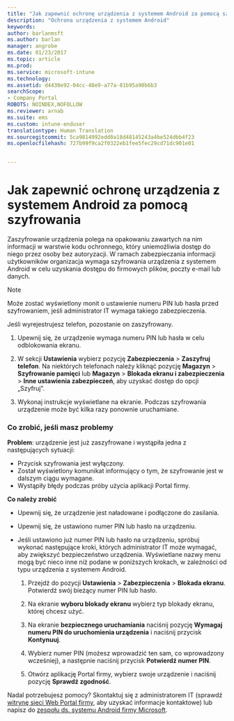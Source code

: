 ```yaml
---
title: "Jak zapewnić ochronę urządzenia z systemem Android za pomocą szyfrowania | Microsoft Docs"
description: "Ochrona urządzenia z systemem Android"
keywords: 
author: barlanmsft
ms.author: barlan
manager: angrobe
ms.date: 01/23/2017
ms.topic: article
ms.prod: 
ms.service: microsoft-intune
ms.technology: 
ms.assetid: d4430e92-04cc-48e9-a77a-81b95a90b6b3
searchScope:
- Company Portal
ROBOTS: NOINDEX,NOFOLLOW
ms.reviewer: arnab
ms.suite: ems
ms.custom: intune-enduser
translationtype: Human Translation
ms.sourcegitcommit: 5ca9814992edd0a18d48145243a4be524dbb4f23
ms.openlocfilehash: 727b99f9ca2f0322eb1fee5fec29cd71dc901e01


---
```



# <a name="how-to-protect-your-android-device-using-encryption"></a>Jak zapewnić ochronę urządzenia z systemem Android za pomocą szyfrowania

Zaszyfrowanie urządzenia polega na opakowaniu zawartych na nim informacji w warstwie kodu ochronnego, który uniemożliwia dostęp do niego przez osoby bez autoryzacji. W ramach zabezpieczania informacji użytkowników organizacja wymaga szyfrowania urządzenia z systemem Android w celu uzyskania dostępu do firmowych plików, poczty e-mail lub danych.

> [!Note]
> Może zostać wyświetlony monit o ustawienie numeru PIN lub hasła przed szyfrowaniem, jeśli administrator IT wymaga takiego zabezpieczenia.

Jeśli wyrejestrujesz telefon, pozostanie on zaszyfrowany.

1.  Upewnij się, że urządzenie wymaga numeru PIN lub hasła w celu odblokowania ekranu.

2.  W sekcji **Ustawienia** wybierz pozycję **Zabezpieczenia** &gt; **Zaszyfruj telefon**.
    Na niektórych telefonach należy kliknąć pozycję **Magazyn** &gt; **Szyfrowanie pamięci** lub **Magazyn** &gt; **Blokada ekranu i zabezpieczenia** &gt; **Inne ustawienia zabezpieczeń**, aby uzyskać dostęp do opcji „Szyfruj”.

3.  Wykonaj instrukcje wyświetlane na ekranie. Podczas szyfrowania urządzenie może być kilka razy ponownie uruchamiane.

### <a name="what-to-do-if-you-have-issues"></a>Co zrobić, jeśli masz problemy
**Problem**: urządzenie jest już zaszyfrowane i wystąpiła jedna z następujących sytuacji:

- Przycisk szyfrowania jest wyłączony.
- Został wyświetlony komunikat informujący o tym, że szyfrowanie jest w dalszym ciągu wymagane.
- Wystąpiły błędy podczas próby użycia aplikacji Portal firmy.

**Co należy zrobić**

- Upewnij się, że urządzenie jest naładowane i podłączone do zasilania.
- Upewnij się, że ustawiono numer PIN lub hasło na urządzeniu.
- Jeśli ustawiono już numer PIN lub hasło na urządzeniu, spróbuj wykonać następujące kroki, których administrator IT może wymagać, aby zwiększyć bezpieczeństwo urządzenia. Wyświetlane nazwy menu mogą być nieco inne niż podane w poniższych krokach, w zależności od typu urządzenia z systemem Android.

    1. Przejdź do pozycji **Ustawienia** > **Zabezpieczenia** > **Blokada ekranu**. Potwierdź swój bieżący numer PIN lub hasło.

    2. Na ekranie **wyboru blokady ekranu** wybierz typ blokady ekranu, której chcesz użyć.

    3. Na ekranie **bezpiecznego uruchamiania** naciśnij pozycję **Wymagaj numeru PIN do uruchomienia urządzenia** i naciśnij przycisk **Kontynuuj**.

    4. Wybierz numer PIN (możesz wprowadzić ten sam, co wprowadzony wcześniej), a następnie naciśnij przycisk **Potwierdź numer PIN**.

    5. Otwórz aplikację Portal firmy, wybierz swoje urządzenie i naciśnij pozycję **Sprawdź zgodność**.

Nadal potrzebujesz pomocy? Skontaktuj się z administratorem IT (sprawdź [witrynę sieci Web Portal firmy](http://portal.manage.microsoft.com), aby uzyskać informacje kontaktowe) lub napisz do [zespołu ds. systemu Android firmy Microsoft](mailto:wintunedroidfbk@microsoft.com).



<!--HONumber=Jan17_HO5-->


